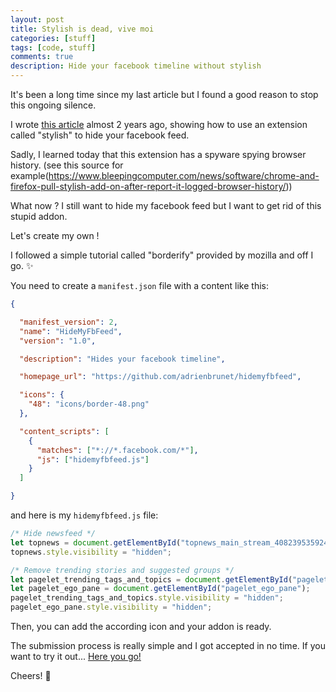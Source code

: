 ```yaml
---
layout: post
title: Stylish is dead, vive moi
categories: [stuff]
tags: [code, stuff]
comments: true
description: Hide your facebook timeline without stylish
---
```


It's been a long time since my last article but I found a good reason to stop this ongoing silence.

I wrote [this article](http://blog.adrienbrunet.com/stuff/2016/09/15/hide-all-the-things.html) almost 2 years ago, showing how to use an extension called "stylish" to hide your facebook feed.

Sadly, I learned today that this extension has a spyware spying browser history. (see this source for example(https://www.bleepingcomputer.com/news/software/chrome-and-firefox-pull-stylish-add-on-after-report-it-logged-browser-history/))

What now ? I still want to hide my facebook feed but I want to get rid of this stupid addon.

Let's create my own !

I followed a simple tutorial called "borderify" provided by mozilla and off I go. :sparkles:

You need to create a `manifest.json` file with a content like this:

```json
{

  "manifest_version": 2,
  "name": "HideMyFbFeed",
  "version": "1.0",

  "description": "Hides your facebook timeline",

  "homepage_url": "https://github.com/adrienbrunet/hidemyfbfeed",

  "icons": {
    "48": "icons/border-48.png"
  },

  "content_scripts": [
    {
      "matches": ["*://*.facebook.com/*"],
      "js": ["hidemyfbfeed.js"]
    }
  ]

}
```
and here is my `hidemyfbfeed.js` file:

```javascript
/* Hide newsfeed */
let topnews = document.getElementById("topnews_main_stream_408239535924329");
topnews.style.visibility = "hidden";

/* Remove trending stories and suggested groups */
let pagelet_trending_tags_and_topics = document.getElementById("pagelet_trending_tags_and_topics");
let pagelet_ego_pane = document.getElementById("pagelet_ego_pane");
pagelet_trending_tags_and_topics.style.visibility = "hidden";
pagelet_ego_pane.style.visibility = "hidden";
```

Then, you can add the according icon and your addon is ready.

The submission process is really simple and I got accepted in no time.
If you want to try it out... [Here you go!](https://addons.mozilla.org/en-GB/firefox/addon/hidemyfbfeed/)

Cheers! 
:beers:
